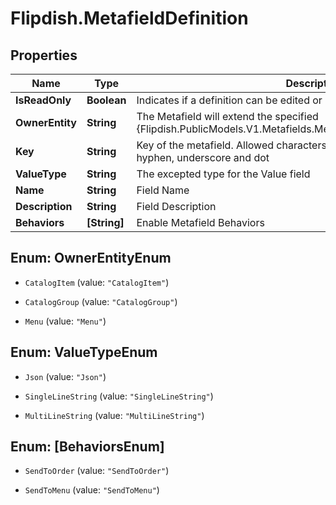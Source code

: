 # Flipdish.MetafieldDefinition

## Properties
Name | Type | Description | Notes
------------ | ------------- | ------------- | -------------
**IsReadOnly** | **Boolean** | Indicates if a definition can be edited or not | [optional] 
**OwnerEntity** | **String** | The Metafield will extend the specified {Flipdish.PublicModels.V1.Metafields.MetafieldDefinitionBase.OwnerEntity} | [optional] 
**Key** | **String** | Key of the metafield.  Allowed characters: lowercase letters, numbers, hyphen, underscore and dot | 
**ValueType** | **String** | The excepted type for the Value field | [optional] 
**Name** | **String** | Field Name | 
**Description** | **String** | Field Description | [optional] 
**Behaviors** | **[String]** | Enable Metafield Behaviors | [optional] 


<a name="OwnerEntityEnum"></a>
## Enum: OwnerEntityEnum


* `CatalogItem` (value: `"CatalogItem"`)

* `CatalogGroup` (value: `"CatalogGroup"`)

* `Menu` (value: `"Menu"`)




<a name="ValueTypeEnum"></a>
## Enum: ValueTypeEnum


* `Json` (value: `"Json"`)

* `SingleLineString` (value: `"SingleLineString"`)

* `MultiLineString` (value: `"MultiLineString"`)




<a name="[BehaviorsEnum]"></a>
## Enum: [BehaviorsEnum]


* `SendToOrder` (value: `"SendToOrder"`)

* `SendToMenu` (value: `"SendToMenu"`)




